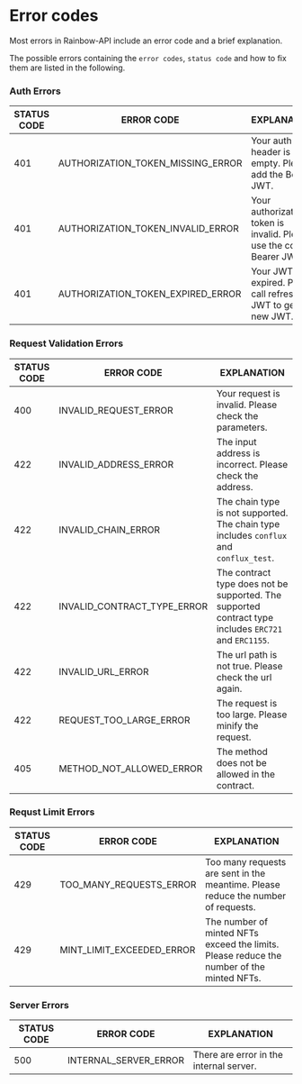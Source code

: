 # Error codes

Most errors in Rainbow-API include an error code and a brief explanation.

The possible errors containing the `error codes`, `status code` and how to fix them are listed in the following. &#x20;

### Auth Errors

| STATUS CODE | ERROR CODE                           | EXPLANATION                                                             |
| ----------- | ------------------------------------ | ----------------------------------------------------------------------- |
| 401         | AUTHORIZATION\_TOKEN\_MISSING\_ERROR | Your auth header is empty. Please add the Bearer JWT.                   |
| 401         | AUTHORIZATION\_TOKEN\_INVALID\_ERROR | Your authorization token is invalid. Please use the correct Bearer JWT. |
| 401         | AUTHORIZATION\_TOKEN\_EXPIRED\_ERROR | Your JWT is expired. Please call refresh JWT to get a new JWT.          |

### Request Validation Errors

| STATUS CODE | ERROR CODE                     | EXPLANATION                                                                                           |
| ----------- | ------------------------------ | ----------------------------------------------------------------------------------------------------- |
| 400         | INVALID\_REQUEST\_ERROR        | Your request is invalid. Please check the parameters.                                                 |
| 422         | INVALID\_ADDRESS\_ERROR        | The input address is incorrect. Please check the address.                                             |
| 422         | INVALID\_CHAIN\_ERROR          | The chain type is not supported. The chain type includes `conflux` and `conflux_test`.                |
| 422         | INVALID\_CONTRACT\_TYPE\_ERROR | The contract type does not be supported. The supported contract type includes `ERC721` and `ERC1155`. |
| 422         | INVALID\_URL\_ERROR            | The url path is not true. Please check the url again.                                                 |
| 422         | REQUEST\_TOO\_LARGE\_ERROR     | The request is too large. Please minify the request.                                                  |
| 405         | METHOD\_NOT\_ALLOWED\_ERROR    | The method does not be allowed in the contract.                                                       |

### Requst Limit Errors

| STATUS CODE | ERROR CODE                   | EXPLANATION                                                                               |
| ----------- | ---------------------------- | ----------------------------------------------------------------------------------------- |
| 429         | TOO\_MANY\_REQUESTS\_ERROR   | Too many requests are sent in the meantime. Please reduce the number of requests.         |
| 429         | MINT\_LIMIT\_EXCEEDED\_ERROR | The number of minted NFTs exceed the limits. Please reduce the number of the minted NFTs. |

### Server Errors

| STATUS CODE | ERROR CODE              | EXPLANATION                             |
| ----------- | ----------------------- | --------------------------------------- |
| 500         | INTERNAL\_SERVER\_ERROR | There are error in the internal server. |
